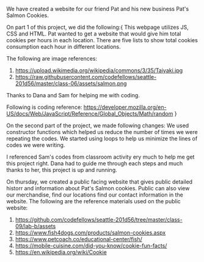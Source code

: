We have created a website for our friend Pat and his new business Pat's Salmon Cookies. 

On part 1 of this project, we did the following:{
This webpage utilizes JS, CSS and HTML. 
Pat wanted to get a website that would give him total cookies per hours in each location.
There are five lists to show total cookies consumption each hour in different locations.

The following are image references:
1. https://upload.wikimedia.org/wikipedia/commons/3/35/Taiyaki.jpg
2. https://raw.githubusercontent.com/codefellows/seattle-201d56/master/class-06/assets/salmon.png

Thanks to Dana and Sam for helping me with coding.

Following is coding reference:
https://developer.mozilla.org/en-US/docs/Web/JavaScript/Reference/Global_Objects/Math/random
}

On the second part of the project, we made following changes:
We used constructor functions which helped us reduce the number of times we were repeating the codes.
We started using loops to help us minimize the lines of codes we were writing. 

I referenced Sam's codes from classroom activity ery much to help me get this project right. 
Dana had to guide me through each steps and much thanks to her, this project is up and running.

On thursday, we created a public facing website that gives public detailed historr and information about Pat's Salmon cookies. Public can also view our merchandise, find our locations find our contact information in the website. The following are the reference materials used on the public website:
1. https://github.com/codefellows/seattle-201d56/tree/master/class-09/lab-b/assets
2. https://www.fish4dogs.com/products/salmon-cookies.aspx
3. https://www.petcoach.co/educational-center/fish/ 
4. https://mobile-cuisine.com/did-you-know/cookie-fun-facts/
5. https://en.wikipedia.org/wiki/Cookie